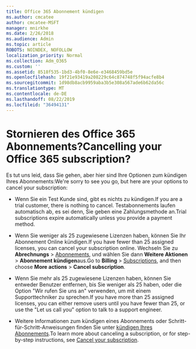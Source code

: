 ```yaml
---
title: Office 365 Abonnement kündigen
ms.author: cmcatee
author: cmcatee-MSFT
manager: mnirkhe
ms.date: 2/26/2018
ms.audience: Admin
ms.topic: article
ROBOTS: NOINDEX, NOFOLLOW
localization_priority: Normal
ms.collection: Adm_O365
ms.custom: ''
ms.assetid: 8518f535-1bd3-4bf0-8e6e-e3468459bd5e
ms.openlocfilehash: 19f21e93419a208229c64c874748f5f94acfe8b4
ms.sourcegitcommit: 1d98db8acb9959aba3b5e308a567ade6b62da56c
ms.translationtype: MT
ms.contentlocale: de-DE
ms.lasthandoff: 08/22/2019
ms.locfileid: "36494131"
---
```

# <a name="cancelling-your-office-365-subscription"></a><span data-ttu-id="a860c-102">Stornieren des Office 365 Abonnements?</span><span class="sxs-lookup"><span data-stu-id="a860c-102">Cancelling your Office 365 subscription?</span></span>

<span data-ttu-id="a860c-103">Es tut uns leid, dass Sie gehen, aber hier sind Ihre Optionen zum kündigen Ihres Abonnements:</span><span class="sxs-lookup"><span data-stu-id="a860c-103">We're sorry to see you go, but here are your options to cancel your subscription:</span></span>
  
- <span data-ttu-id="a860c-104">Wenn Sie ein Test Kunde sind, gibt es nichts zu kündigen.</span><span class="sxs-lookup"><span data-stu-id="a860c-104">If you are a trial customer, there is nothing to cancel.</span></span> <span data-ttu-id="a860c-105">Testabonnements laufen automatisch ab, es sei denn, Sie geben eine Zahlungsmethode an.</span><span class="sxs-lookup"><span data-stu-id="a860c-105">Trial subscriptions expire automatically unless you provide a payment method.</span></span>

- <span data-ttu-id="a860c-106">Wenn Sie weniger als 25 zugewiesene Lizenzen haben, können Sie Ihr Abonnement Online kündigen.</span><span class="sxs-lookup"><span data-stu-id="a860c-106">If you have fewer than 25 assigned licenses, you can cancel your subscription online.</span></span> <span data-ttu-id="a860c-107">Wechseln Sie zu **Abrechnungs** \> [Abonnements](https://go.microsoft.com/fwlink/p/?linkid=842054), und wählen Sie dann **Weitere Aktionen** \> **Abonnement kündigen**aus.</span><span class="sxs-lookup"><span data-stu-id="a860c-107">Go to **Billing** \> [Subscriptions](https://go.microsoft.com/fwlink/p/?linkid=842054), and then choose **More actions** \> **Cancel subscription**.</span></span>

- <span data-ttu-id="a860c-108">Wenn Sie mehr als 25 zugewiesene Lizenzen haben, können Sie entweder Benutzer entfernen, bis Sie weniger als 25 haben, oder die Option "Wir rufen Sie uns an" verwenden, um mit einem Supporttechniker zu sprechen.</span><span class="sxs-lookup"><span data-stu-id="a860c-108">If you have more than 25 assigned licenses, you can either remove users until you have fewer than 25, or use the "Let us call you" option to talk to a support engineer.</span></span>

- <span data-ttu-id="a860c-109">Weitere Informationen zum kündigen eines Abonnements oder Schritt-für-Schritt-Anweisungen finden Sie unter [kündigen Ihres Abonnements](https://docs.microsoft.com/office365/admin/subscriptions-and-billing/cancel-your-subscription).</span><span class="sxs-lookup"><span data-stu-id="a860c-109">To learn more about canceling a subscription, or for step-by-step instructions, see [Cancel your subscription](https://docs.microsoft.com/office365/admin/subscriptions-and-billing/cancel-your-subscription).</span></span>